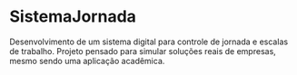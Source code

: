 # SistemaJornada
Desenvolvimento de um sistema digital para controle de jornada e escalas de trabalho. Projeto pensado para simular soluções reais de empresas, mesmo sendo uma aplicação acadêmica.
